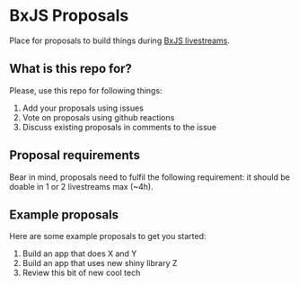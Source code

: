 # BxJS Proposals

Place for proposals to build things during [BxJS livestreams](http://twitch.tv/yamalight).  

## What is this repo for?

Please, use this repo for following things: 

1. Add your proposals using issues
2. Vote on proposals using github reactions
3. Discuss existing proposals in comments to the issue

## Proposal requirements

Bear in mind, proposals need to fulfil the following requirement: it should be doable in 1 or 2 livestreams max (~4h).

## Example proposals

Here are some example proposals to get you started:

1. Build an app that does X and Y
2. Build an app that uses new shiny library Z
3. Review this bit of new cool tech
